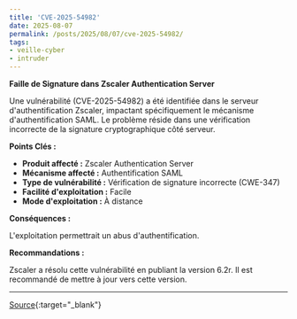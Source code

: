 ```yaml
---
title: 'CVE-2025-54982'
date: 2025-08-07
permalink: /posts/2025/08/07/cve-2025-54982/
tags:
- veille-cyber
- intruder
---
```

**Faille de Signature dans Zscaler Authentication Server**

Une vulnérabilité (CVE-2025-54982) a été identifiée dans le serveur d'authentification Zscaler, impactant spécifiquement le mécanisme d'authentification SAML. Le problème réside dans une vérification incorrecte de la signature cryptographique côté serveur.

**Points Clés :**

*   **Produit affecté :** Zscaler Authentication Server
*   **Mécanisme affecté :** Authentification SAML
*   **Type de vulnérabilité :** Vérification de signature incorrecte (CWE-347)
*   **Facilité d'exploitation :** Facile
*   **Mode d'exploitation :** À distance

**Conséquences :**

L'exploitation permettrait un abus d'authentification.

**Recommandations :**

Zscaler a résolu cette vulnérabilité en publiant la version 6.2r. Il est recommandé de mettre à jour vers cette version.

---
[Source](https://cvemon.intruder.io/cves/CVE-2025-54982){:target="_blank"}
